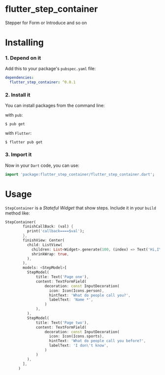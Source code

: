 # flutter_step_container

Stepper for Form or Introduce and so on

# Installing

### 1. Depend on it

Add this to your package's `pubspec.yaml` file:

```yaml
dependencies:
  flutter_step_container: ^0.0.1
```

### 2. Install it

You can install packages from the command line:

with `pub`:

```
$ pub get
```

with `Flutter`:

```
$ flutter pub get
```

### 3. Import it

Now in your `Dart` code, you can use:

```dart
import 'package:flutter_step_container/flutter_step_container.dart';
```

# Usage

`StepContainer` is a _Stateful Widget_ that show steps.
Include it in your `build` method like:

```dart
StepContainer(
        finishCallBack: (val) {
          print('callback====$val');
        },
        finishView: Center(
          child: ListView(
            children: List<Widget>.generate(100, (index) => Text('Hi,I\'m Giff $index')),
            shrinkWrap: true,
          ),
        ),
        models: <StepModel>[
          StepModel(
              title: Text('Page one'),
              content: TextFormField(
                  decoration: const InputDecoration(
                    icon: Icon(Icons.person),
                    hintText: 'What do people call you?',
                    labelText: 'Name *',
                  )
              ),
          ),
          StepModel(
              title: Text('Page two'),
              content: TextFormField(
                  decoration: const InputDecoration(
                    icon: Icon(Icons.sports),
                    hintText: 'What do people call you before?',
                    labelText: 'I don\'t know',
                  )
              )
          ),
        ],
      )
```
